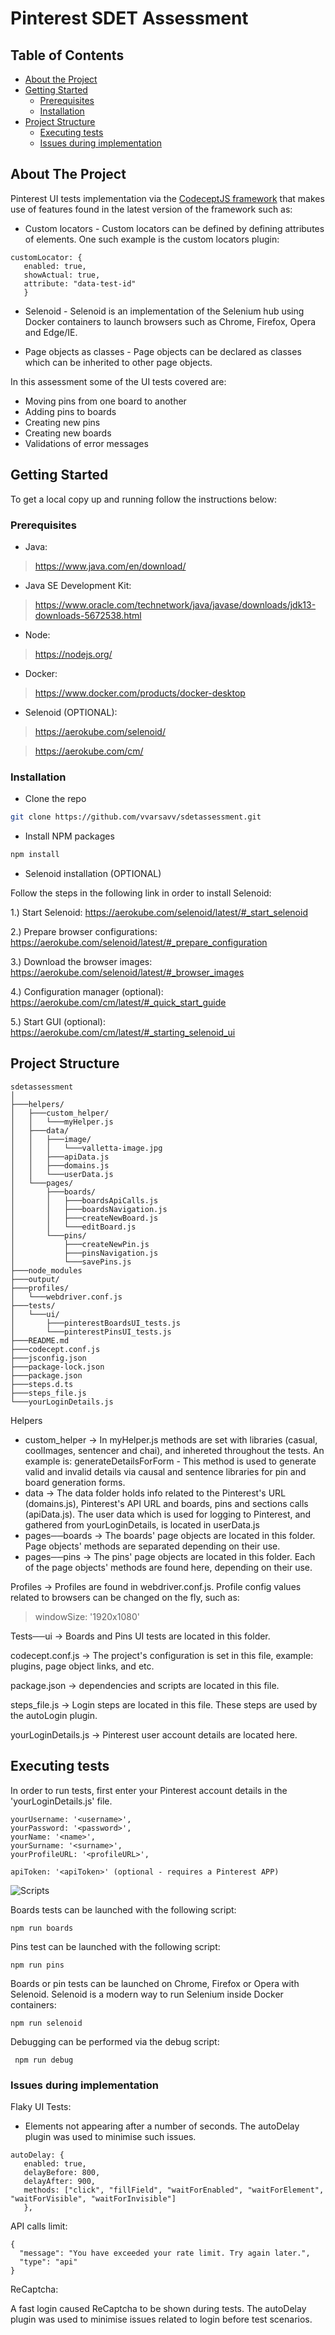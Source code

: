# Pinterest SDET Assessment

<!-- TABLE OF CONTENTS -->
## Table of Contents

* [About the Project](#about-the-project)
* [Getting Started](#getting-started)
  * [Prerequisites](#prerequisites)
  * [Installation](#installation)
* [Project Structure](#project-structure)
  * [Executing tests](#executing-tests)
  * [Issues during implementation](#issues-during-implementation)


<!-- ABOUT THE PROJECT -->
## About The Project

Pinterest UI tests implementation via the [CodeceptJS framework](https://codecept.io/) that makes use of features found in the latest version of the framework such as:

* Custom locators - Custom locators can be defined by defining attributes of elements. One such example is the custom locators plugin:
```
customLocator: {
   enabled: true,
   showActual: true,
   attribute: "data-test-id"
   }
```

* Selenoid - Selenoid is an implementation of the Selenium hub using Docker containers to launch browsers such as Chrome, Firefox, Opera and Edge/IE. 

* Page objects as classes - Page objects can be declared as classes which can be inherited to other page objects.

In this assessment some of the UI tests covered are:

* Moving pins from one board to another
* Adding pins to boards
* Creating new pins
* Creating new boards
* Validations of error messages


<!-- GETTING STARTED -->
## Getting Started

To get a local copy up and running follow the instructions below:

<!-- Prerequisites -->
### Prerequisites

* Java: 
> https://www.java.com/en/download/

* Java SE Development Kit:
> https://www.oracle.com/technetwork/java/javase/downloads/jdk13-downloads-5672538.html

* Node: 
> https://nodejs.org/

* Docker: 
> https://www.docker.com/products/docker-desktop

* Selenoid (OPTIONAL): 
> https://aerokube.com/selenoid/

> https://aerokube.com/cm/

<!-- Installation -->
### Installation
 
* Clone the repo
```sh
git clone https://github.com/vvarsavv/sdetassessment.git
```
* Install NPM packages
```sh
npm install
```
* Selenoid installation (OPTIONAL)

Follow the steps in the following link in order to install Selenoid:

1.) Start Selenoid: https://aerokube.com/selenoid/latest/#_start_selenoid

2.) Prepare browser configurations: https://aerokube.com/selenoid/latest/#_prepare_configuration

3.) Download the browser images: https://aerokube.com/selenoid/latest/#_browser_images

4.) Configuration manager (optional): https://aerokube.com/cm/latest/#_quick_start_guide

5.) Start GUI (optional): https://aerokube.com/cm/latest/#_starting_selenoid_ui


<!-- PROJECT STRUCTURE -->
## Project Structure
```
sdetassessment
│
├───helpers/ 
│   ├───custom_helper/
│   │   └───myHelper.js
│   ├───data/
│   │   ├───image/
│   │   │   └───valletta-image.jpg
│   │   ├───apiData.js
│   │   ├───domains.js
│   │   └───userData.js
│   └───pages/
│       ├───boards/
│       │   ├───boardsApiCalls.js
│       │   ├───boardsNavigation.js
│       │   ├───createNewBoard.js
│       │   └───editBoard.js
│       └───pins/
│           ├───createNewPin.js
│           ├───pinsNavigation.js
│           └───savePins.js
├───node_modules
├───output/
├───profiles/
│   └───webdriver.conf.js
├───tests/
│   └───ui/
│       ├───pinterestBoardsUI_tests.js
│       └───pinterestPinsUI_tests.js
├───README.md
├───codecept.conf.js
├───jsconfig.json
├───package-lock.json
├───package.json
├───steps.d.ts
├───steps_file.js
└───yourLoginDetails.js
```

Helpers
* custom_helper -> In myHelper.js methods are set with libraries (casual, coolImages, sentencer and chai), and inhereted throughout the tests. An example is: generateDetailsForForm - This method is used to generate valid and invalid details via causal and sentence libraries for pin and board generation forms. 
* data -> The data folder holds info related to the Pinterest's URL (domains.js), Pinterest's API URL and boards, pins and sections calls (apiData.js). The user data which is used for logging to Pinterest, and gathered from yourLoginDetails, is located in userData.js    
* pages──boards -> The boards' page objects are located in this folder. Page objects' methods are separated depending on their use.
* pages──pins -> The pins' page objects are located in this folder. Each of the page objects' methods are found here, depending on their use.

Profiles -> Profiles are found in webdriver.conf.js. Profile config values related to browsers can be changed on the fly, such as:
> windowSize: '1920x1080'

Tests──ui -> Boards and Pins UI tests are located in this folder.

codecept.conf.js -> The project's configuration is set in this file, example: plugins, page object links, and etc.

package.json -> dependencies and scripts are located in this file.

steps_file.js -> Login steps are located in this file. These steps are used by the autoLogin plugin.

yourLoginDetails.js -> Pinterest user account details are located here.

<!-- executing-tests -->
## Executing tests

In order to run tests, first enter your Pinterest account details in the 'yourLoginDetails.js' file.

```
yourUsername: '<username>',
yourPassword: '<password>',
yourName: '<name>',
yourSurname: '<surname>',
yourProfileURL: '<profileURL>',

apiToken: '<apiToken>' (optional - requires a Pinterest APP)
```


![Scripts](https://github.com/vvarsavv/sdetassessment/blob/master/helpers/data/image/scripts-package.png "Scripts in package.json")

Boards tests can be launched with the following script:
```
npm run boards
```

Pins test can be launched with the following script:
 ``` 
npm run pins
 ```
 
Boards or pin tests can be launched on Chrome, Firefox or Opera with Selenoid. Selenoid is a modern way to run Selenium inside Docker containers:
 ```
npm run selenoid
 ```
 
Debugging can be performed via the debug script:
```
 npm run debug
 ```
 
<!-- Issues during implementation -->
### Issues during implementation

Flaky UI Tests:

- Elements not appearing after a number of seconds. The autoDelay plugin was used to minimise such issues.

```
autoDelay: {
   enabled: true,
   delayBefore: 800,
   delayAfter: 900,
   methods: ["click", "fillField", "waitForEnabled", "waitForElement", "waitForVisible", "waitForInvisible"]
   }, 
```

API calls limit:

```
{
  "message": "You have exceeded your rate limit. Try again later.",
  "type": "api"
}
```

ReCaptcha:

A fast login caused ReCaptcha to be shown during tests. The autoDelay plugin was used to minimise issues related to login before test scenarios. 
